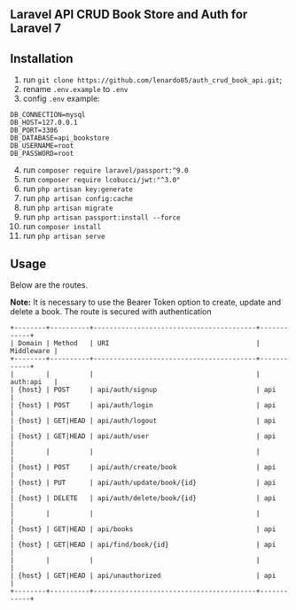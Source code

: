 ## Laravel API CRUD Book Store and Auth for Laravel 7
## Installation

1. run `git clone https://github.com/lenardo05/auth_crud_book_api.git`;
2. rename `.env.example` to `.env` 
3. config `.env` example:
```
DB_CONNECTION=mysql
DB_HOST=127.0.0.1
DB_PORT=3306
DB_DATABASE=api_bookstore
DB_USERNAME=root
DB_PASSWORD=root
```
4. run `composer require laravel/passport:^9.0`
5. run `composer require lcobucci/jwt:"^3.0"`
6. run `php artisan key:generate`
7. run `php artisan config:cache`
8. run `php artisan migrate`
9. run `php artisan passport:install --force`
10. run `composer install`
11. run `php artisan serve`

## Usage

Below are the routes.

**Note:** It is necessary to use the Bearer Token option to create, update and delete a book.
The route is secured with authentication

```
+--------+----------+-----------------------------------------+------------+
| Domain | Method   | URI                                     | Middleware |
+--------+----------+-----------------------------------------+------------+
|        |          |                                         | auth:api   |
| {host} | POST     | api/auth/signup                         | api        |
| {host} | POST     | api/auth/login                          | api        |
| {host} | GET|HEAD | api/auth/logout                         | api        |
| {host} | GET|HEAD | api/auth/user                           | api        |
|        |          |                                         |            |
| {host} | POST     | api/auth/create/book                    | api        |
| {host} | PUT      | api/auth/update/book/{id}               | api        |
| {host} | DELETE   | api/auth/delete/book/{id}               | api        |
|        |          |                                         |            |
| {host} | GET|HEAD | api/books                               | api        |
| {host} | GET|HEAD | api/find/book/{id}                      | api        |
|        |          |                                         |            |
| {host} | GET|HEAD | api/unauthorized                        | api        |
+--------+----------+-----------------------------------------+------------+
```
